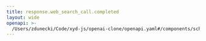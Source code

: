 ```yaml
---
title: response.web_search_call.completed
layout: wide
openapi: >-
  /Users/zdunecki/Code/xyd-js/openai-clone/openapi.yaml#/components/schemas/ResponseWebSearchCallCompletedEvent
---
```


